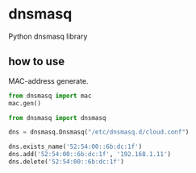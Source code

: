 # dnsmasq

Python dnsmasq library

## how to use

MAC-address generate.

```python
from dnsmasq import mac
mac.gen()
```

```python
from dnsmasq import dnsmasq

dns = dnsmasq.Dnsmasq("/etc/dnsmasq.d/cloud.conf")

dns.exists_name('52:54:00::6b:dc:1f')
dns.add('52:54:00::6b:dc:1f', '192.168.1.11')
dns.delete('52:54:00::6b:dc:1f')
```

